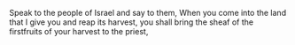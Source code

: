 Speak to the people of Israel and say to them, When you come into the land that I give you and reap its harvest, you shall bring the sheaf of the firstfruits of your harvest to the priest,

